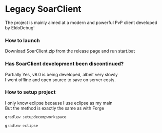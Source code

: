 # Legacy SoarClient
The project is mainly aimed at a modern and powerful PvP client developed by EldoDebug!

### How to launch
Download SoarClient.zip from the release page and run start.bat

### Has SoarClient development been discontinued?
Partially Yes, v8.0 is being developed, albeit very slowly  
I went offline and open source to save on server costs.

### How to setup project
I only know eclipse because I use eclipse as my main  
But the method is exactly the same as with Forge  

```
gradlew setupdecompworkspace
```
```
gradlew eclipse
```
